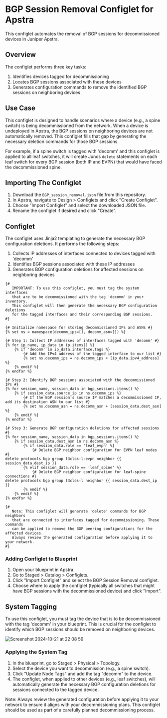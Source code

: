 # BGP Session Removal Configlet for Apstra

This configlet automates the removal of BGP sessions for decommissioned devices in Juniper Apstra.

## Overview

The configlet performs three key tasks:
1. Identifies devices tagged for decommissioning
2. Locates BGP sessions associated with these devices
3. Generates configuration commands to remove the identified BGP sessions on neighboring devices

## Use Case

This configlet is designed to handle scenarios where a device (e.g., a spine switch) is being decommissioned from the network. When a device is undeployed in Apstra, the BGP sessions on neighboring devices are not automatically removed. This configlet fills that gap by generating the necessary deletion commands for those BGP sessions.

For example, if a spine switch is tagged with 'decomm' and this configlet is applied to all leaf switches, it will create Junos `delete` statements on each leaf switch for every BGP session (both IP and EVPN) that would have faced the decommissioned spine.

## Importing The Configlet

1. Download the `BGP_session_removal.json` file from this repository.
2. In Apstra, navigate to Design > Configlets and click "Create Configlet".
3. Choose "Import Configlet" and select the downloaded JSON file.
4. Rename the configlet if desired and click "Create".

## Configlet

The configlet uses Jinja2 templating to generate the necessary BGP configuration deletions. It performs the following steps:

1. Collects IP addresses of interfaces connected to devices tagged with 'decomm'
2. Identifies BGP sessions associated with these IP addresses
3. Generates BGP configuration deletions for affected sessions on neighboring devices

```jinja
{#
   IMPORTANT: To use this configlet, you must tag the system interfaces
   that are to be decommissioned with the tag 'decomm' in your inventory.
   This configlet will then generate the necessary BGP configuration deletions
   for the tagged interfaces and their corresponding BGP sessions.
#}
 
{# Initialize namespace for storing decommissioned IPs and ASNs #}
{% set ns = namespace(decomm_ips=[], decomm_asn=[]) %}
 
{# Step 1: Collect IP addresses of interfaces tagged with 'decomm' #}
{% for ip_name, ip_data in ip.items() %}
    {% if 'decomm' in ip_data.interface.tags %}
        {# Add the IPv4 address of the tagged interface to our list #}
        {% set ns.decomm_ips = ns.decomm_ips + [ip_data.ipv4_address] %}
    {% endif %}
{% endfor %}
 
{# Step 2: Identify BGP sessions associated with the decommissioned IPs #}
{% for session_name, session_data in bgp_sessions.items() %}
    {% if session_data.source_ip in ns.decomm_ips %}
        {# If the BGP session's source IP matches a decommissioned IP, add its destination ASN to our list #}
        {% set ns.decomm_asn = ns.decomm_asn + [session_data.dest_asn] %}
    {% endif %}
{% endfor %}
 
{# Step 3: Generate BGP configuration deletions for affected sessions #}
{% for session_name, session_data in bgp_sessions.items() %}
    {% if session_data.dest_asn in ns.decomm_asn %}
        {% if session_data.role == 'leaf_evpn' %}
            {# Delete BGP neighbor configuration for EVPN leaf nodes #}
delete protocols bgp group l3clos-l-evpn neighbor {{ session_data.dest_ip }}
        {% elif session_data.role == 'leaf_spine' %}
            {# Delete BGP neighbor configuration for leaf-spine connections #}
delete protocols bgp group l3clos-l neighbor {{ session_data.dest_ip }}
        {% endif %}
    {% endif %}
{% endfor %}
 
{#
   Note: This configlet will generate 'delete' commands for BGP neighbors
   that are connected to interfaces tagged for decommissioning. These commands
   can be applied to remove the BGP peering configurations for the affected devices.
   Always review the generated configuration before applying it to your network.
#}

```

### Adding Configlet to Blueprint

1. Open your blueprint in Apstra.
2. Go to Staged > Catalog > Configlets.
3. Click "Import Configlet" and select the BGP Session Removal configlet.
4. Choose where to apply the configlet (typically all switches that might have BGP sessions with the decommissioned device) and click "Import".

## System Tagging

To use this configlet, you must tag the device that is to be decommissioned with the tag 'decomm' in your blueprint. This is crucial for the configlet to identify which BGP sessions should be removed on neighboring devices.

![Screenshot 2024-10-21 at 22 08 59](https://github.com/user-attachments/assets/10d51c26-a119-4fc1-bd19-ddbafa2a46a1)


### Applying the System Tag

1. In the blueprint, go to Staged > Physical > Topology.
2. Select the device you want to decommission (e.g., a spine switch).
3. Click "Update Node Tags" and add the tag "decomm" to the device.
4. The configlet, when applied to other devices (e.g., leaf switches), will automatically generate the necessary BGP configuration deletions for sessions connected to the tagged device.


Note: Always review the generated configuration before applying it to your network to ensure it aligns with your decommissioning plans. This configlet should be used as part of a carefully planned decommissioning process.
